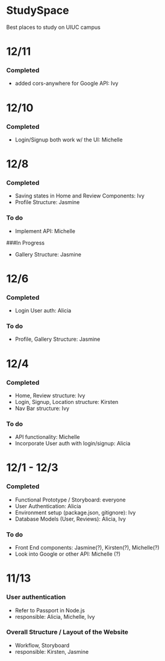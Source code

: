 # StudySpace
Best places to study on UIUC campus

# 12/11
### Completed
- added cors-anywhere for Google API: Ivy

# 12/10
### Completed
- Login/Signup both work w/ the UI: Michelle

# 12/8
### Completed
- Saving states in Home and Review Components: Ivy
- Profile Structure: Jasmine

### To do
- Implement API: Michelle

###In Progress
- Gallery Structure: Jasmine

# 12/6
### Completed
- Login User auth: Alicia

### To do
- Profile, Gallery Structure: Jasmine

# 12/4
### Completed
- Home, Review structure: Ivy
- Login, Signup, Location structure: Kirsten
- Nav Bar structure: Ivy

### To do
- API functionality: Michelle
- Incorporate User auth with login/signup: Alicia

# 12/1 - 12/3
### Completed
- Functional Prototype / Storyboard: everyone
- User Authentication: Alicia
- Environment setup (package.json, gitignore): Ivy
- Database Models (User, Reviews): Alicia, Ivy

### To do
- Front End components: Jasmine(?), Kirsten(?), Michelle(?)
- Look into Google or other API: Michelle (?)

# 11/13
### User authentication
- Refer to Passport in Node.js
- responsible: Alicia, Michelle, Ivy
### Overall Structure / Layout of the Website
- Workflow, Storyboard
- responsible: Kirsten, Jasmine
